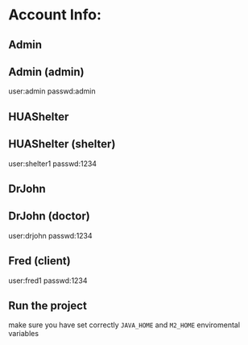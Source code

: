 # Account Info:
## Admin
## Admin (admin)
user:admin 
passwd:admin
## HUAShelter
## HUAShelter (shelter)
user:shelter1
passwd:1234
## DrJohn
## DrJohn (doctor)
user:drjohn
passwd:1234
## Fred (client)
user:fred1
passwd:1234 
## Run the project
make sure you have set correctly ``JAVA_HOME`` and ``M2_HOME`` enviromental variables
```bash
